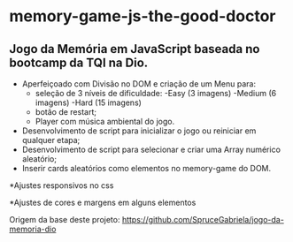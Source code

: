 # memory-game-js-the-good-doctor
## Jogo da Memória em JavaScript baseada no bootcamp da TQI na Dio.
- Aperfeiçoado com Divisão no DOM e criação de um Menu para:
  - seleção de 3 níveis de dificuldade:
    -Easy (3 imagens)
    -Medium (6 imagens)
    -Hard (15 imagens)
  - botão de restart;
  - Player com música ambiental do jogo.
- Desenvolvimento de script para inicializar o jogo ou reiniciar em qualquer etapa;
- Desenvolvimento de script para selecionar e criar uma Array numérico aleatório;
- Inserir cards aleatórios como elementos no memory-game do DOM.

*Ajustes responsivos no css

*Ajustes de cores e margens em alguns elementos

Origem da base deste projeto: https://github.com/SpruceGabriela/jogo-da-memoria-dio
